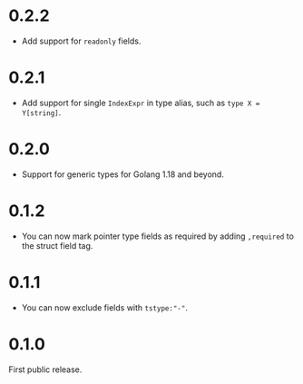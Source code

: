# 0.2.2
* Add support for `readonly` fields.

# 0.2.1
* Add support for single `IndexExpr` in type alias, such as `type X = Y[string]`.

# 0.2.0

* Support for generic types for Golang 1.18 and beyond.

# 0.1.2

* You can now mark pointer type fields as required by adding `,required` to the struct field tag. 

# 0.1.1

* You can now exclude fields with `tstype:"-"`.

# 0.1.0

First public release.

